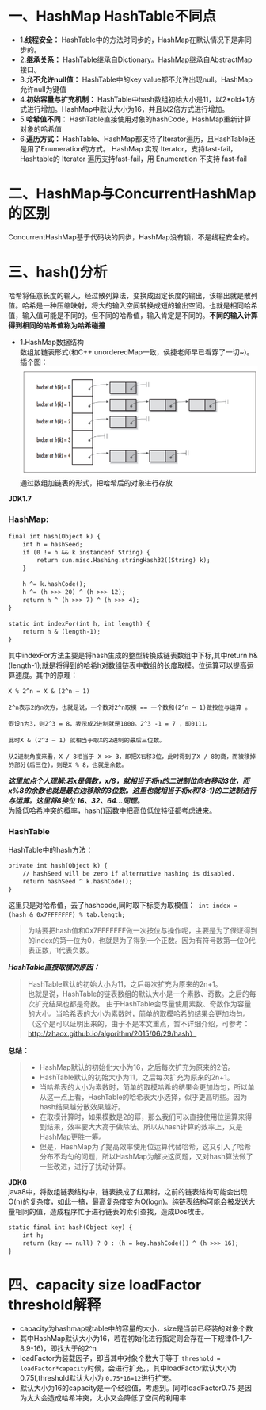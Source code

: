 # 一、HashMap HashTable不同点
+ 1.**线程安全：** HashTable中的方法时同步的，HashMap在默认情况下是非同步的。  
+ 2.**继承关系：** HashTable继承自Dictionary。HashMap继承自AbstractMap接口。
+ 3.**允不允许null值：** HashTable中的key value都不允许出现null。HashMap允许null为键值
+ 4.**初始容量与扩充机制：** HashTable中hash数组初始大小是11，以2*old+1方式进行增加。HashMap中默认大小为16，并且以2倍方式进行增加。
+ 5.**哈希值不同：** HashTable直接使用对象的hashCode，HashMap重新计算对象的哈希值
+ 6.**遍历方式：** HashTable、HashMap都支持了Iterator遍历，且HashTable还是用了Enumeration的方式。 HashMap 实现 Iterator，支持fast-fail，Hashtable的 Iterator 遍历支持fast-fail，用 Enumeration 不支持 fast-fail

# 二、HashMap与ConcurrentHashMap的区别
ConcurrentHashMap基于代码块的同步，HashMap没有锁，不是线程安全的。
# 三、hash()分析
哈希将任意长度的输入，经过散列算法，变换成固定长度的输出，该输出就是散列值。哈希是一种压缩映射，将大的输入空间转换成短的输出空间。也就是相同哈希值，输入值可能是不同的。但不同的哈希值，输入肯定是不同的。**不同的输入计算得到相同的哈希值称为哈希碰撞**
+ 1.HashMap数据结构  
数组加链表形式(和C++ unorderedMap一致，侯捷老师早已看穿了一切~)。插个图：  
![HashMap结构](./640.png)
通过数组加链表的形式，把哈希后的对象进行存放  

**JDK1.7**  
### **HashMap:**
```
final int hash(Object k) {
    int h = hashSeed;
    if (0 != h && k instanceof String) {
        return sun.misc.Hashing.stringHash32((String) k);
    }

    h ^= k.hashCode();
    h ^= (h >>> 20) ^ (h >>> 12);
    return h ^ (h >>> 7) ^ (h >>> 4);
}

static int indexFor(int h, int length) {
    return h & (length-1);
}
```
其中indexFor方法主要是将hash生成的整型转换成链表数组中下标,其中return h&(length-1);就是将得到的哈希h对数组链表中数组的长度取模。位运算可以提高运算速度。其中的原理：  
```
X % 2^n = X & (2^n – 1)

2^n表示2的n次方，也就是说，一个数对2^n取模 == 一个数和(2^n – 1)做按位与运算 。

假设n为3，则2^3 = 8，表示成2进制就是1000。2^3 -1 = 7 ，即0111。

此时X & (2^3 – 1) 就相当于取X的2进制的最后三位数。

从2进制角度来看，X / 8相当于 X >> 3，即把X右移3位，此时得到了X / 8的商，而被移掉的部分(后三位)，则是X % 8，也就是余数。
```

***这里加点个人理解:若x是偶数，x/8，就相当于将n的二进制位向右移动3位，而x%8的余数也就是最右边移除的3位数。这里也就相当于将x和(8-1)的二进制进行与运算。这里将8换位 16、32、64...同理。***  
为降低哈希冲突的概率，hash()函数中把高位低位特征都考虑进来。 

### **HashTable**
HashTable中的hash方法：
```
private int hash(Object k) {
    // hashSeed will be zero if alternative hashing is disabled.
    return hashSeed ^ k.hashCode();
}
```
这里只是对哈希值，去了hashcode,同时取下标变为取模值：` int index = (hash & 0x7FFFFFFF) % tab.length;`
>为啥要把hash值和0x7FFFFFFF做一次按位与操作呢，主要是为了保证得到的index的第一位为0，也就是为了得到一个正数。因为有符号数第一位0代表正数，1代表负数。

***HashTable直接取模的原因：***
>HashTable默认的初始大小为11，之后每次扩充为原来的2n+1。   
>也就是说，HashTable的链表数组的默认大小是一个素数、奇数。之后的每次扩充结果也都是奇数。
>由于HashTable会尽量使用素数、奇数作为容量的大小。当哈希表的大小为素数时，简单的取模哈希的结果会更加均匀。（这个是可以证明出来的，由于不是本文重点，暂不详细介绍，可参考：http://zhaox.github.io/algorithm/2015/06/29/hash）

**总结：**
> + HashMap默认的初始化大小为16，之后每次扩充为原来的2倍。
> + HashTable默认的初始大小为11，之后每次扩充为原来的2n+1。
> + 当哈希表的大小为素数时，简单的取模哈希的结果会更加均匀，所以单从这一点上看，HashTable的哈希表大小选择，似乎更高明些。因为hash结果越分散效果越好。
> + 在取模计算时，如果模数是2的幂，那么我们可以直接使用位运算来得到结果，效率要大大高于做除法。所以从hash计算的效率上，又是HashMap更胜一筹。
> + 但是，HashMap为了提高效率使用位运算代替哈希，这又引入了哈希分布不均匀的问题，所以HashMap为解决这问题，又对hash算法做了一些改进，进行了扰动计算。

**JDK8**  
java8中，将数组链表结构中，链表换成了红黑树，之前的链表结构可能会出现O(n)的复杂度，如此一搞，最高复杂度变为O(logn)。纯链表结构可能会被发送大量相同的值，造成程序忙于进行链表的索引查找，造成Dos攻击。
```
static final int hash(Object key) {
    int h;
    return (key == null) ? 0 : (h = key.hashCode()) ^ (h >>> 16);
}
```

# 四、capacity size loadFactor threshold解释
+ capacity为hashmap或table中的容量的大小，size是当前已经装的对象个数
+ 其中HashMap默认大小为16，若在初始化进行指定则会存在一下规律(1-1,7-8,9-16)，即找大于的2^n
+ loadFactor为装载因子，即当其中对象个数大于等于 `threshold = loadFactor*capacity`时候，会进行扩充，，其中loadFactor默认大小为0.75f,threshold默认大小为 `0.75*16=12`进行扩充。
+ 默认大小为16的capacity是一个经验值，考虑到。同时loadFactor0.75 是因为太大会造成哈希冲突，太小又会降低了空间的利用率

